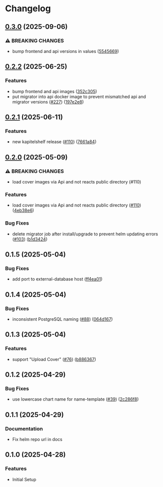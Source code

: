 # Changelog

## [0.3.0](https://github.com/ThomasMiller01/KapitelShelf/compare/helm@0.2.2...helm@0.3.0) (2025-09-06)


### ⚠ BREAKING CHANGES

* bump frontend and api versions in values ([5545669](https://github.com/ThomasMiller01/KapitelShelf/commit/55456693013ae488a12288105cb925f6efc602c8))

## [0.2.2](https://github.com/ThomasMiller01/KapitelShelf/compare/helm@0.2.1...helm@0.2.2) (2025-06-25)


### Features

* bump frontend and api images ([352c305](https://github.com/ThomasMiller01/KapitelShelf/commit/352c305de4266adb75ba96530eebe5caf980ff04))
* put migrator into api docker image to prevent mismatched api and migrator versions ([#227](https://github.com/ThomasMiller01/KapitelShelf/issues/227)) ([197e2e8](https://github.com/ThomasMiller01/KapitelShelf/commit/197e2e891dfc4cfd9be8965316715818479ff307))

## [0.2.1](https://github.com/ThomasMiller01/KapitelShelf/compare/helm@0.2.0...helm@0.2.1) (2025-06-11)

### Features

* new kapitelshelf release ([#110](https://github.com/ThomasMiller01/KapitelShelf/issues/110)) ([7661a84](https://github.com/ThomasMiller01/KapitelShelf/commit/7661a847d2b5c512dac4ed39270b7b13ec48c5e4))

## [0.2.0](https://github.com/ThomasMiller01/KapitelShelf/compare/helm@0.1.5...helm@0.2.0) (2025-05-09)


### ⚠ BREAKING CHANGES

* load cover images via Api and not reacts public directory (#110)

### Features

* load cover images via Api and not reacts public directory ([#110](https://github.com/ThomasMiller01/KapitelShelf/issues/110)) ([4eb38e6](https://github.com/ThomasMiller01/KapitelShelf/commit/4eb38e634f0a88a9ff41c8ad7b83c8aee0cf13ea))


### Bug Fixes

* delete migrator job after install/upgrade to prevent helm updating errors ([#103](https://github.com/ThomasMiller01/KapitelShelf/issues/103)) ([b1d3424](https://github.com/ThomasMiller01/KapitelShelf/commit/b1d3424b31ec4e9e0f60768fd5361122dd15490d))

## 0.1.5 (2025-05-04)


### Bug Fixes

* add port to external-database host ([ff4ea01](https://github.com/ThomasMiller01/KapitelShelf/commit/ff4ea018c316b3c662ba323ad457c3e32ae292ba))

## 0.1.4 (2025-05-04)


### Bug Fixes

* inconsistent PostgreSQL naming ([#88](https://github.com/ThomasMiller01/KapitelShelf/issues/88)) ([064d167](https://github.com/ThomasMiller01/KapitelShelf/commit/064d167afbe959c4fc25b1d85562fe35d6436af8))

## 0.1.3 (2025-05-04)


### Features

* support "Upload Cover" ([#76](https://github.com/ThomasMiller01/KapitelShelf/issues/76)) ([b886367](https://github.com/ThomasMiller01/KapitelShelf/commit/b88636777bad94acb48877d7d2417ad2e28fe9f7))


## 0.1.2 (2025-04-29)


### Bug Fixes

* use lowercase chart name for name-template ([#39](https://github.com/ThomasMiller01/KapitelShelf/issues/39)) ([2c286f8](https://github.com/ThomasMiller01/KapitelShelf/commit/2c286f8555b95959ebecd3baeea521de9d379da7))

## 0.1.1 (2025-04-29)

### Documentation

* Fix helm repo url in docs

## 0.1.0 (2025-04-28)


### Features

* Initial Setup
